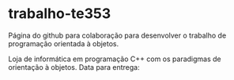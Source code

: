 # trabalho-te353
Página do github para colaboração para desenvolver o trabalho de programação orientada à objetos.

Loja de informática em programação C++ com os paradigmas de orientação à objetos.
Data para entrega: 